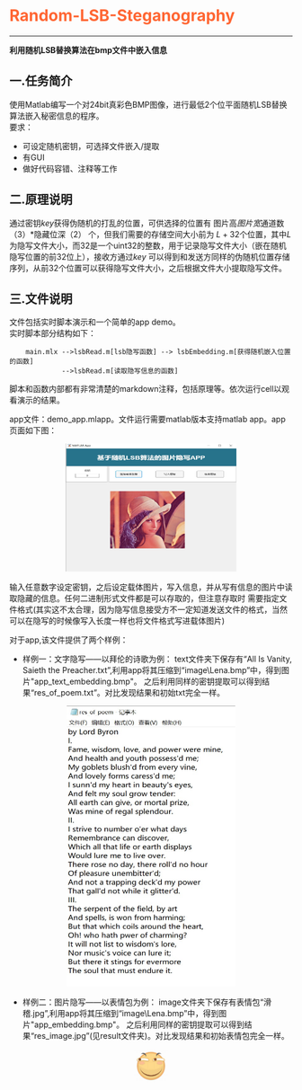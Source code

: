 # <b><font color="FF6633">Random-LSB-Steganography</font></b>
---
**利用随机LSB替换算法在bmp文件中嵌入信息**

## 一.任务简介
使用Matlab编写一个对24bit真彩色BMP图像，进行最低2个位平面随机LSB替换算法嵌入秘密信息的程序。  
要求：
- 可设定随机密钥，可选择文件嵌入/提取
- 有GUI
- 做好代码容错、注释等工作

## 二.原理说明
通过密钥$key$获得伪随机的打乱的位置，可供选择的位置有 图片高*图片宽*通道数（3）*隐藏位深（2） 个，但我们需要的存储空间大小前为
$L+32$个位置，其中$L$为隐写文件大小，而32是一个uint32的整数，用于记录隐写文件大小（嵌在随机隐写位置的前32位上），接收方通过$key$
可以得到和发送方同样的伪随机位置存储序列，从前32个位置可以获得隐写文件大小，之后根据文件大小提取隐写文件。

## 三.文件说明
文件包括实时脚本演示和一个简单的app demo。  
实时脚本部分结构如下：
```
    main.mlx -->lsbRead.m[lsb隐写函数] --> lsbEmbedding.m[获得随机嵌入位置的函数]
             -->lsbRead.m[读取隐写信息的函数]
```

脚本和函数内部都有非常清楚的markdown注释，包括原理等。依次运行cell以观看演示的结果。

app文件：demo_app.mlapp。文件运行需要matlab版本支持matlab app。app页面如下图： 

<div align = "center">
    <img src="image\illustrate\app1.jpg" alt="app1" width="304" height="228">
</div>

输入任意数字设定密钥，之后设定载体图片，写入信息，并从写有信息的图片中读取隐藏的信息。任何二进制形式文件都是可以存取的，但注意存取时
需要指定文件格式(其实这不太合理，因为隐写信息接受方不一定知道发送文件的格式，当然可以在隐写的时候像写入长度一样也将文件格式写进载体图片)

对于app,该文件提供了两个样例：
- 样例一：文字隐写——以拜伦的诗歌为例：
         text文件夹下保存有“All Is Vanity, Saieth the Preacher.txt”,利用app将其压缩到“image\Lena.bmp”中，得到图片"app_text_embedding.bmp"。
         之后利用同样的密钥提取可以得到结果“res_of_poem.txt”。对比发现结果和初始txt完全一样。
<div align = "center">
    <img src="image\illustrate\app2.jpg" alt="app2" width="300" height="500">
</div>

- 样例二：图片隐写——以表情包为例：
         image文件夹下保存有表情包“滑稽.jpg”,利用app将其压缩到“image\Lena.bmp”中，得到图片"app_embedding.bmp"。
         之后利用同样的密钥提取可以得到结果“res_image.jpg”(见result文件夹)。对比发现结果和初始表情包完全一样。
<div align = "center">
    <img src="result\res_image.jpg" alt="app3" width="60" height="60">
</div>         